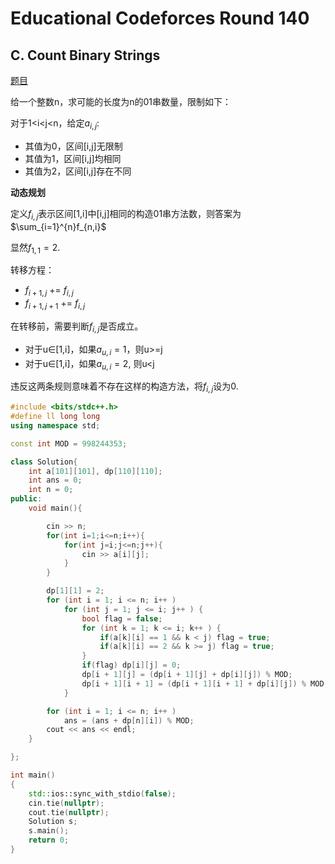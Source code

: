 # Educational Codeforces Round 140

## C. Count Binary Strings
[题目](https://codeforces.com/contest/1767/problem/C)

给一个整数n，求可能的长度为n的01串数量，限制如下：

对于1<i<j<n，给定$a_{i,j}$:
- 其值为0，区间[i,j]无限制
- 其值为1，区间[i,j]均相同
- 其值为2，区间[i,j]存在不同

**动态规划**

定义$f_{i,j}$表示区间[1,i]中[i,j]相同的构造01串方法数，则答案为$\sum_{i=1}^{n}f_{n,i}$

显然$f_{1,1}=2$. 

转移方程：
- $f_{i+1,j}$ += $f_{i,j}$ 
- $f_{i+1,j+1}$ += $f_{i,j}$ 

在转移前，需要判断$f_{i,j}$是否成立。

- 对于u∈[1,i]，如果$a_{u,i}=1$，则u>=j
- 对于u∈[1,i]，如果$a_{u,i}=2$, 则u<j

违反这两条规则意味着不存在这样的构造方法，将$f_{i,j}$设为0.

```c++
#include <bits/stdc++.h>
#define ll long long
using namespace std;

const int MOD = 998244353;

class Solution{
    int a[101][101], dp[110][110];
    int ans = 0;
    int n = 0;
public:
    void main(){

        cin >> n;
        for(int i=1;i<=n;i++){
            for(int j=i;j<=n;j++){
                cin >> a[i][j];
            }
        }

        dp[1][1] = 2;
        for (int i = 1; i <= n; i++ )
            for (int j = 1; j <= i; j++ ) {
                bool flag = false;
                for (int k = 1; k <= i; k++ ) {
                    if(a[k][i] == 1 && k < j) flag = true;
                    if(a[k][i] == 2 && k >= j) flag = true;
                }
                if(flag) dp[i][j] = 0;
                dp[i + 1][j] = (dp[i + 1][j] + dp[i][j]) % MOD;
                dp[i + 1][i + 1] = (dp[i + 1][i + 1] + dp[i][j]) % MOD;
            }

        for (int i = 1; i <= n; i++ )
            ans = (ans + dp[n][i]) % MOD;
        cout << ans << endl;
    }

};

int main()
{
    std::ios::sync_with_stdio(false);
    cin.tie(nullptr);
    cout.tie(nullptr);
    Solution s;
    s.main();
    return 0;
}
```